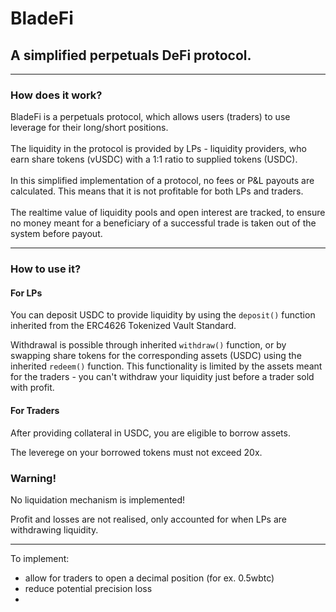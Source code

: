 # BladeFi

## A simplified perpetuals DeFi protocol.

---

### How does it work?

BladeFi is a perpetuals protocol, which allows users (traders) to use leverage for their long/short positions.
</br></br>
The liquidity in the protocol is provided by LPs - liquidity providers, who earn share tokens (vUSDC) with a 1:1 ratio to supplied tokens (USDC).
</br></br>
In this simplified implementation of a protocol, no fees or P&L payouts are calculated. This means that it is not profitable for both LPs and traders.
</br></br>
The realtime value of liquidity pools and open interest are tracked, to ensure no money meant for a beneficiary of a successful trade is taken out of the system before payout.

---

### How to use it?

#### For LPs

You can deposit USDC to provide liquidity by using the `deposit()` function inherited from the ERC4626 Tokenized Vault Standard.</br>

Withdrawal is possible through inherited `withdraw()` function, or by swapping share tokens for the corresponding assets (USDC) using the inherited `redeem()` function. This functionality is limited by the assets meant for the traders - you can't withdraw your liquidity just before a trader sold with profit.

#### For Traders

After providing collateral in USDC, you are eligible to borrow assets. </br>

The leverege on your borrowed tokens must not exceed 20x. </br>

### Warning!

No liquidation mechanism is implemented! </br>

Profit and losses are not realised, only accounted for when LPs are withdrawing liquidity.

---

To implement:

- allow for traders to open a decimal position (for ex. 0.5wbtc)
- reduce potential precision loss
- 